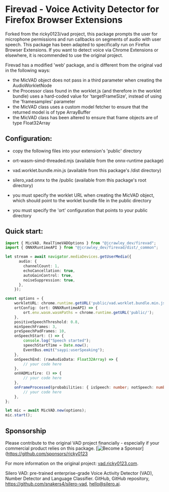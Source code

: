 # Firevad - Voice Activity Detector for Firefox Browser Extensions
 
Forked from the ricky0123/vad project, this package prompts the user for microphone permissions and run callbacks on segments of audio with user speech. This package has been adapted to specifically run on Firefox Browser Extensions. If you want to detect voice via Chrome Extensions or elsewhere, it is recommended to use the original project.

Firevad has a modified 'web' package, and is different from the original vad in the following ways:
 - the MicVAD object does not pass in a third parameter when creating the AudioWorkletNode
 - the Processor class found in the worklet.js (and therefore in the worklet bundle) uses a hard-coded value for 'targetFrameSize', instead of using the 'framesamples' parameter
 - the MicVAD class uses a custom model fetcher to ensure that the returned model is of type ArrayBuffer
 - the MicVAD class has been altered to ensure that frame objects are of type Float32Array


## Configuration:
 - copy the following files into your extension's 'public' directory
  - ort-wasm-simd-threaded.mjs (available from the onnx-runtime package) 
  - vad.worklet.bundle.min.js (available from this package's /dist directory)
  - silero_vad.onnx to the /public (available from this package's root directory)
 
 - you must specify the worklet URL when creating the MicVAD object, which should point to the worklet bundle file in the public directory
 - you must specify the 'ort' configuration that points to your public directory


## Quick start:
```typescript
import { MicVAD, RealTimeVADOptions } from "@jcrawley_dev/firevad";
import { ONNXRuntimeAPI } from "@jcrawley_dev/firevad/dist/_common";

let stream = await navigator.mediaDevices.getUserMedia({
      audio: {
        channelCount: 1,
        echoCancellation: true,
        autoGainControl: true,
        noiseSuppression: true,
      },
    });

const options = {
    workletURL: chrome.runtime.getURL('public/vad.worklet.bundle.min.js'),
    ortConfig: (ort: ONNXRuntimeAPI) => { 
        ort.env.wasm.wasmPaths = chrome.runtime.getURL('public/');
    },
    positiveSpeechThreshold: 0.8,
    minSpeechFrames: 3,
    preSpeechPadFrames: 10,
    onSpeechStart: () => {
        console.log("Speech started");
        speechStartTime = Date.now();
        EventBus.emit("saypi:userSpeaking");
    },
    onSpeechEnd: (rawAudioData: Float32Array) => {
        // your code here
    },
    onVADMisfire: () => {
        // your code here
    },
    onFrameProcessed(probabilities: { isSpeech: number; notSpeech: number }) { 
        // your code here
    },
};

let mic = await MicVAD.new(options);
mic.start();
```

## Sponsorship
Please contribute to the original VAD project financially - especially if your commercial product relies on this package. [![Become a Sponsor](https://img.shields.io/static/v1?label=Become%20a%20Sponsor&message=%E2%9D%A4&logo=GitHub&style=flat&color=d42f2d)](https://github.com/sponsors/ricky0123

For more information on the original project: [vad.ricky0123.com](https://www.vad.ricky0123.com).

Silero VAD: pre-trained enterprise-grade Voice Activity Detector (VAD), Number Detector and Language Classifier.
GitHub, GitHub repository, https://github.com/snakers4/silero-vad, hello@silero.ai.
